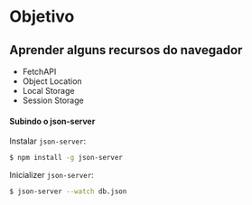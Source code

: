 Objetivo
===

## Aprender alguns recursos do navegador
  - FetchAPI
  - Object Location
  - Local Storage
  - Session Storage

#### Subindo o json-server

Instalar `json-server`:

```sh
$ npm install -g json-server
```

Inicializer `json-server`:

```sh
$ json-server --watch db.json
```
